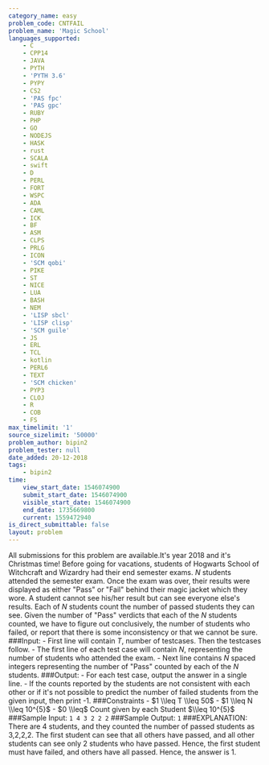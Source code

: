 ```yaml
---
category_name: easy
problem_code: CNTFAIL
problem_name: 'Magic School'
languages_supported:
    - C
    - CPP14
    - JAVA
    - PYTH
    - 'PYTH 3.6'
    - PYPY
    - CS2
    - 'PAS fpc'
    - 'PAS gpc'
    - RUBY
    - PHP
    - GO
    - NODEJS
    - HASK
    - rust
    - SCALA
    - swift
    - D
    - PERL
    - FORT
    - WSPC
    - ADA
    - CAML
    - ICK
    - BF
    - ASM
    - CLPS
    - PRLG
    - ICON
    - 'SCM qobi'
    - PIKE
    - ST
    - NICE
    - LUA
    - BASH
    - NEM
    - 'LISP sbcl'
    - 'LISP clisp'
    - 'SCM guile'
    - JS
    - ERL
    - TCL
    - kotlin
    - PERL6
    - TEXT
    - 'SCM chicken'
    - PYP3
    - CLOJ
    - R
    - COB
    - FS
max_timelimit: '1'
source_sizelimit: '50000'
problem_author: bipin2
problem_tester: null
date_added: 20-12-2018
tags:
    - bipin2
time:
    view_start_date: 1546074900
    submit_start_date: 1546074900
    visible_start_date: 1546074900
    end_date: 1735669800
    current: 1559472940
is_direct_submittable: false
layout: problem
---
```

All submissions for this problem are available.It's year 2018 and it's Christmas time! Before going for vacations, students of Hogwarts School of Witchcraft and Wizardry had their end semester exams. $N$ students attended the semester exam. Once the exam was over, their results were displayed as either "Pass" or "Fail" behind their magic jacket which they wore. A student cannot see his/her result but can see everyone else's results. Each of $N$ students count the number of passed students they can see. Given the number of "Pass" verdicts that each of the $N$ students counted, we have to figure out conclusively, the number of students who failed, or report that there is some inconsistency or that we cannot be sure. ###Input: - First line will contain $T$, number of testcases. Then the testcases follow. - The first line of each test case will contain $N$, representing the number of students who attended the exam. - Next line contains $N$ spaced integers representing the number of "Pass" counted by each of the $N$ students. ###Output: - For each test case, output the answer in a single line. - If the counts reported by the students are not consistent with each other or if it's not possible to predict the number of failed students from the given input, then print -1. ###Constraints - $1 \\leq T \\leq 50$ - $1 \\leq N \\leq 10^{5}$ - $0 \\leq$ Count given by each Student $\\leq 10^{5}$ ###Sample Input: ``` 1 4 3 2 2 2 ``` ###Sample Output: ``` 1 ``` ###EXPLANATION: There are 4 students, and they counted the number of passed students as 3,2,2,2. The first student can see that all others have passed, and all other students can see only 2 students who have passed. Hence, the first student must have failed, and others have all passed. Hence, the answer is 1.
